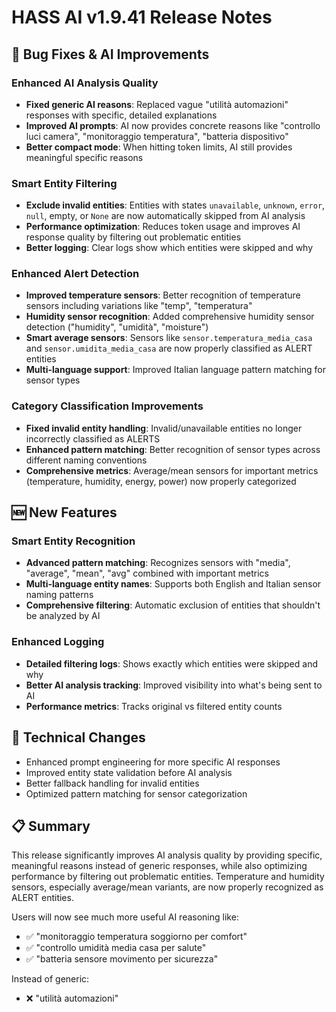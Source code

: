 # HASS AI v1.9.41 Release Notes

## 🔧 Bug Fixes & AI Improvements

### Enhanced AI Analysis Quality
- **Fixed generic AI reasons**: Replaced vague "utilità automazioni" responses with specific, detailed explanations
- **Improved AI prompts**: AI now provides concrete reasons like "controllo luci camera", "monitoraggio temperatura", "batteria dispositivo"
- **Better compact mode**: When hitting token limits, AI still provides meaningful specific reasons

### Smart Entity Filtering
- **Exclude invalid entities**: Entities with states `unavailable`, `unknown`, `error`, `null`, empty, or `None` are now automatically skipped from AI analysis
- **Performance optimization**: Reduces token usage and improves AI response quality by filtering out problematic entities
- **Better logging**: Clear logs show which entities were skipped and why

### Enhanced Alert Detection
- **Improved temperature sensors**: Better recognition of temperature sensors including variations like "temp", "temperatura"
- **Humidity sensor recognition**: Added comprehensive humidity sensor detection ("humidity", "umidità", "moisture") 
- **Smart average sensors**: Sensors like `sensor.temperatura_media_casa` and `sensor.umidita_media_casa` are now properly classified as ALERT entities
- **Multi-language support**: Improved Italian language pattern matching for sensor types

### Category Classification Improvements
- **Fixed invalid entity handling**: Invalid/unavailable entities no longer incorrectly classified as ALERTS
- **Enhanced pattern matching**: Better recognition of sensor types across different naming conventions
- **Comprehensive metrics**: Average/mean sensors for important metrics (temperature, humidity, energy, power) now properly categorized

## 🆕 New Features

### Smart Entity Recognition
- **Advanced pattern matching**: Recognizes sensors with "media", "average", "mean", "avg" combined with important metrics
- **Multi-language entity names**: Supports both English and Italian sensor naming patterns
- **Comprehensive filtering**: Automatic exclusion of entities that shouldn't be analyzed by AI

### Enhanced Logging
- **Detailed filtering logs**: Shows exactly which entities were skipped and why
- **Better AI analysis tracking**: Improved visibility into what's being sent to AI
- **Performance metrics**: Tracks original vs filtered entity counts

## 🔄 Technical Changes
- Enhanced prompt engineering for more specific AI responses
- Improved entity state validation before AI analysis
- Better fallback handling for invalid entities
- Optimized pattern matching for sensor categorization

## 📋 Summary
This release significantly improves AI analysis quality by providing specific, meaningful reasons instead of generic responses, while also optimizing performance by filtering out problematic entities. Temperature and humidity sensors, especially average/mean variants, are now properly recognized as ALERT entities.

Users will now see much more useful AI reasoning like:
- ✅ "monitoraggio temperatura soggiorno per comfort"
- ✅ "controllo umidità media casa per salute"
- ✅ "batteria sensore movimento per sicurezza"

Instead of generic:
- ❌ "utilità automazioni"

